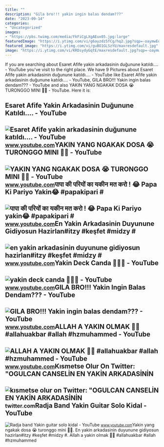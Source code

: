 ```yaml
---
title: ""
description: "Gila bro!!! yakin ingin balas dendam???"
date: "2023-09-14"
categories:
- "Uncategorized"
images:
- "https://pbs.twimg.com/media/FkFiCgLXgAEux05.jpg:large"
featuredImage: "https://i.ytimg.com/vi/g6ayzdz5fCg/hq2.jpg?sqp=-oaymwEoCOADEOgC8quKqQMcGADwAQH4Ac4FgAKACooCDAgAEAEYNSA6KH8wDw==&amp;rs=AOn4CLAi3qLCCuHhU-MbueAJaI_F79uH_w"
featured_image: "https://i.ytimg.com/vi/guBO1GLSzYU/maxresdefault.jpg"
image: "https://i.ytimg.com/vi/KRDsydyGqtE/maxresdefault.jpg?sqp=-oaymwEmCIAKENAF8quKqQMa8AEB-AH-DoACuAiKAgwIABABGGUgVyhNMA8=&amp;rs=AOn4CLBB_c0kt0y956tqxrMgADyAqW4fCg"
---
```


If you are searching about Esaret Afife yakin arkadasinin duğunune katıldı.... - YouTube you've visit to the right place. We have 9 Pictures about Esaret Afife yakin arkadasinin duğunune katıldı.... - YouTube like Esaret Afife yakin arkadasinin duğunune katıldı.... - YouTube, GILA BRO!!! Yakin ingin balas dendam??? - YouTube and also YAKIN YANG NGAKAK DOSA 😭 TURONGGO MINI 🫵🤣 - YouTube. Here it is:

Esaret Afife Yakin Arkadasinin Duğunune Katıldı.... - YouTube
-------------------------------------------------------------

 ![Esaret Afife yakin arkadasinin duğunune katıldı.... - YouTube](https://i.ytimg.com/vi/2w0nklekzcE/maxresdefault.jpg?sqp=-oaymwEmCIAKENAF8quKqQMa8AEB-AHOBYAC0AWKAgwIABABGHIgTyg6MA8=&rs=AOn4CLDGv9JAD_zvCpG9EPejJiPQMwyelg) <small>www.youtube.com</small>YAKIN YANG NGAKAK DOSA 😭 TURONGGO MINI 🫵🤣 - YouTube
---------------------------------------------------

 ![YAKIN YANG NGAKAK DOSA 😭 TURONGGO MINI 🫵🤣 - YouTube](https://i.ytimg.com/vi/g6ayzdz5fCg/hq2.jpg?sqp=-oaymwEoCOADEOgC8quKqQMcGADwAQH4Ac4FgAKACooCDAgAEAEYNSA6KH8wDw==&rs=AOn4CLAi3qLCCuHhU-MbueAJaI_F79uH_w) <small>www.youtube.com</small>पापा की परियों का यकीन मत करो ! 😂 Papa Ki Pariyo Yakin😂 #papakipari #
---------------------------------------------------------------------

 ![पापा की परियों का यकीन मत करो ! 😂 Papa Ki Pariyo yakin😂 #papakipari #](https://i.ytimg.com/vi/fCG4Uz_iONg/maxresdefault.jpg?sqp=-oaymwEoCIAKENAF8quKqQMcGADwAQH4AYwCgALgA4oCDAgAEAEYSSBlKEwwDw==&rs=AOn4CLB0QtPj6Wvw85ikPwCydXDu5QZFfQ) <small>www.youtube.com</small>En Yakin Arkadasinin Duyunune Gidiyosun Hazirlan#itzy #keşfet #midzy #
----------------------------------------------------------------------

 ![en yakin arkadasinin duyunune gidiyosun hazirlan#itzy #keşfet #midzy #](https://i.ytimg.com/vi/guBO1GLSzYU/maxresdefault.jpg) <small>www.youtube.com</small>Yakin Deck Canda 🗿🗿🗿 - YouTube
------------------------------

 ![yakin deck canda 🗿🗿🗿 - YouTube](https://i.ytimg.com/vi/PbNJtZGywsw/maxresdefault.jpg?sqp=-oaymwEmCIAKENAF8quKqQMa8AEB-AH-CYAC0AWKAgwIABABGE8gWihlMA8=&rs=AOn4CLBioVTmN749Lyx9W1y-GBhF3T0FCg) <small>www.youtube.com</small>GILA BRO!!! Yakin Ingin Balas Dendam??? - YouTube
-------------------------------------------------

 ![GILA BRO!!! Yakin ingin balas dendam??? - YouTube](https://i.ytimg.com/vi/50fHm6FCn60/maxresdefault.jpg) <small>www.youtube.com</small>ALLAH A YAKIN OLMAK 🌹🤎 #allahuakbar #allah #hzmuhammed - YouTube
----------------------------------------------------------------

 ![ALLAH A YAKIN OLMAK 🌹🤎 #allahuakbar #allah #hzmuhammed - YouTube](https://i.ytimg.com/vi/KWgfg4nDNGM/maxres2.jpg?sqp=-oaymwEoCIAKENAF8quKqQMcGADwAQH4Ac4FgAKACooCDAgAEAEYciA-KFMwDw==&rs=AOn4CLAT-2V9Z76FCg3OCDgaDSRFZa2CvQ) <small>www.youtube.com</small>Kısmetse Olur On Twitter: "OGULCAN CANSELİN EN YAKİN ARKADASİNİN
----------------------------------------------------------------

 ![kısmetse olur on Twitter: "OGULCAN CANSELİN EN YAKİN ARKADASİNİN](https://pbs.twimg.com/media/FkFiCgLXgAEux05.jpg:large) <small>twitter.com</small>Radja Band Yakin Guitar Solo Kidal - YouTube
--------------------------------------------

 ![Radja band Yakin guitar solo kidal - YouTube](https://i.ytimg.com/vi/KRDsydyGqtE/maxresdefault.jpg?sqp=-oaymwEmCIAKENAF8quKqQMa8AEB-AH-DoACuAiKAgwIABABGGUgVyhNMA8=&rs=AOn4CLBB_c0kt0y956tqxrMgADyAqW4fCg) <small>www.youtube.com</small>Yakin yang ngakak dosa 😭 turonggo mini 🫵🤣. En yakin arkadasinin duyunune gidiyosun hazirlan#itzy #keşfet #midzy #. Allah a yakin olmak 🌹🤎 #allahuakbar #allah #hzmuhammed
